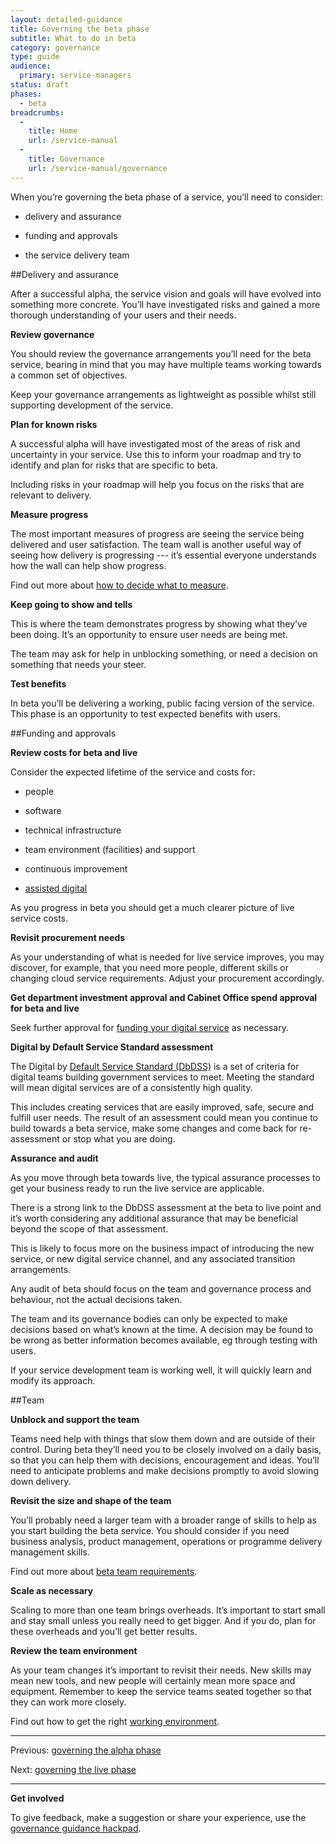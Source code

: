 ```yaml
---
layout: detailed-guidance
title: Governing the beta phase
subtitle: What to do in beta
category: governance
type: guide
audience:
  primary: service-managers
status: draft
phases:
  - beta
breadcrumbs:
  -
    title: Home
    url: /service-manual
  -
    title: Governance
    url: /service-manual/governance
---
```


When you’re governing the beta phase of a service, you’ll need to consider:

* delivery and assurance

* funding and approvals

* the service delivery team

##Delivery and assurance

After a successful alpha, the service vision and goals will have evolved into something more concrete. You’ll have investigated risks and gained a more thorough understanding of your users and their needs.

**Review governance**

You should review the governance arrangements you’ll need for the beta service, bearing in mind that you may have multiple teams working towards a common set of objectives.

Keep your governance arrangements as lightweight as possible whilst still supporting development of the service.

**Plan for known risks**

A successful alpha will have investigated most of the areas of risk and uncertainty in your service. Use this to inform your roadmap and try to identify and plan for risks that are specific to beta.

Including risks in your roadmap will help you focus on the risks that are relevant to delivery.

**Measure progress**

The most important measures of progress are seeing the service being delivered and user satisfaction. The team wall is another useful way of seeing how delivery is progressing --- it’s essential everyone understands how the wall can help show progress.

Find out more about [how to decide what to measure](/service-manual/measurement/other-kpis#decide-what-to-measure).

**Keep going to show and tells**

This is where the team demonstrates progress by showing what they’ve been doing. It’s an opportunity to ensure user needs are being met.

The team may ask for help in unblocking something, or need a decision on something that needs your steer.

**Test benefits**

In beta you’ll be delivering a working, public facing version of the service. This phase is an opportunity to test expected benefits with users.

##Funding and approvals

**Review costs for beta and live**

Consider the expected lifetime of the service and costs for:

* people

* software

* technical infrastructure 

* team environment (facilities) and support

* continuous improvement

* [assisted digital](/service-manual/assisted-digital/)


As you progress in beta you should get a much clearer picture of live service costs.

**Revisit procurement needs**

As your understanding of what is needed for live service improves, you may discover, for example, that you need more people, different skills or changing cloud service requirements. Adjust your procurement accordingly.

**Get department investment approval and Cabinet Office spend approval for beta and live**

Seek further approval for [funding your digital service](/service-manual/governance/funding-your-digital-service) as necessary.

**Digital by Default Service Standard assessment**

The Digital by [Default Service Standard (DbDSS)](/service-manual/digital-by-default) is a set of criteria for digital teams building government services to meet. Meeting the standard will mean digital services are of a consistently high quality.

This includes creating services that are easily improved, safe, secure and fulfill user needs. The result of an assessment could mean you continue to build towards a beta service, make some changes and come back for re-assessment or stop what you are doing.

**Assurance and audit**

As you move through beta towards live, the typical assurance processes to get your business ready to run the live service are applicable.

There is a strong link to the DbDSS assessment at the beta to live point and it’s worth considering any additional assurance that may be beneficial beyond the scope of that assessment. 

This is likely to focus more on the business impact of introducing the new service, or new digital service channel, and any associated transition arrangements.

Any audit of beta should focus on the team and governance process and behaviour, not the actual decisions taken.

The team and its governance bodies can only be expected to make decisions based on what’s known at the time. A decision may be found to be wrong as better information becomes available, eg through testing with users. 

If your service development team is working well, it will quickly learn and modify its approach.

##Team

**Unblock and support the team**

Teams need help with things that slow them down and are outside of their control. During beta they’ll need you to be closely involved on a daily basis, so that you can help them with decisions, encouragement and ideas. You’ll need to anticipate problems and make decisions promptly to avoid slowing down delivery.

**Revisit the size and shape of the team**

You’ll probably need a larger team with a broader range of skills to help as you start building the beta service. You should consider if you need business analysis, product management, operations or programme delivery management skills.

Find out more about [beta team requirements](/service-manual/phases/beta#team-requirements).

**Scale as necessary**

Scaling to more than one team brings overheads. It’s important to start small and stay small unless you really need to get bigger. And if you do, plan for these overheads and you’ll get better results.

**Review the team environment**

As your team changes it’s important to revisit their needs. New skills may mean new tools, and new people will certainly mean more space and equipment. Remember to keep the service teams seated together so that they can work more closely.

Find out how to get the right [working environment](/service-manual/the-team/working-environment).

<hr>

Previous: [governing the alpha phase](/service-manual/governance/governing-the-alpha-phase)

Next: [governing the live phase](/service-manual/governance/governing-the-live-phase)

<hr>

**Get involved**

To give feedback, make a suggestion or share your experience, use the [governance guidance hackpad](https://gds-governance-guidance.hackpad.com/Governing-the-beta-phase-hzkfbXYRSpa).

